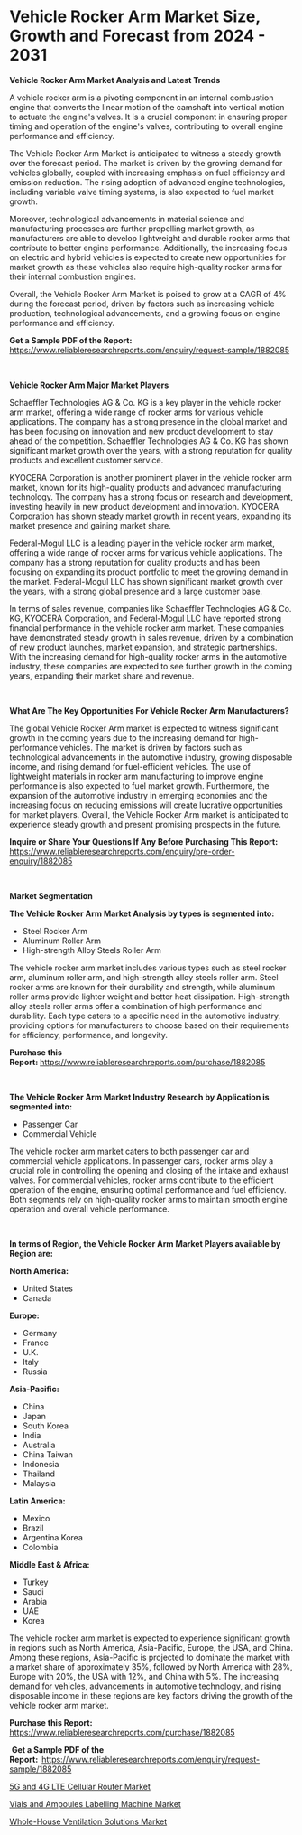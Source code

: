 <p><h1>Vehicle Rocker Arm Market Size, Growth and Forecast from 2024 - 2031</h1></p><p><strong>Vehicle Rocker Arm Market Analysis and Latest Trends</strong></p>
<p><p>A vehicle rocker arm is a pivoting component in an internal combustion engine that converts the linear motion of the camshaft into vertical motion to actuate the engine's valves. It is a crucial component in ensuring proper timing and operation of the engine's valves, contributing to overall engine performance and efficiency.</p><p>The Vehicle Rocker Arm Market is anticipated to witness a steady growth over the forecast period. The market is driven by the growing demand for vehicles globally, coupled with increasing emphasis on fuel efficiency and emission reduction. The rising adoption of advanced engine technologies, including variable valve timing systems, is also expected to fuel market growth.</p><p>Moreover, technological advancements in material science and manufacturing processes are further propelling market growth, as manufacturers are able to develop lightweight and durable rocker arms that contribute to better engine performance. Additionally, the increasing focus on electric and hybrid vehicles is expected to create new opportunities for market growth as these vehicles also require high-quality rocker arms for their internal combustion engines.</p><p>Overall, the Vehicle Rocker Arm Market is poised to grow at a CAGR of 4% during the forecast period, driven by factors such as increasing vehicle production, technological advancements, and a growing focus on engine performance and efficiency.</p></p>
<p><strong>Get a Sample PDF of the Report:&nbsp;</strong> <a href="https://www.reliableresearchreports.com/enquiry/request-sample/1882085">https://www.reliableresearchreports.com/enquiry/request-sample/1882085</a></p>
<p>&nbsp;</p>
<p><strong>Vehicle Rocker Arm Major Market Players</strong></p>
<p><p>Schaeffler Technologies AG & Co. KG is a key player in the vehicle rocker arm market, offering a wide range of rocker arms for various vehicle applications. The company has a strong presence in the global market and has been focusing on innovation and new product development to stay ahead of the competition. Schaeffler Technologies AG & Co. KG has shown significant market growth over the years, with a strong reputation for quality products and excellent customer service.</p><p>KYOCERA Corporation is another prominent player in the vehicle rocker arm market, known for its high-quality products and advanced manufacturing technology. The company has a strong focus on research and development, investing heavily in new product development and innovation. KYOCERA Corporation has shown steady market growth in recent years, expanding its market presence and gaining market share.</p><p>Federal-Mogul LLC is a leading player in the vehicle rocker arm market, offering a wide range of rocker arms for various vehicle applications. The company has a strong reputation for quality products and has been focusing on expanding its product portfolio to meet the growing demand in the market. Federal-Mogul LLC has shown significant market growth over the years, with a strong global presence and a large customer base.</p><p>In terms of sales revenue, companies like Schaeffler Technologies AG & Co. KG, KYOCERA Corporation, and Federal-Mogul LLC have reported strong financial performance in the vehicle rocker arm market. These companies have demonstrated steady growth in sales revenue, driven by a combination of new product launches, market expansion, and strategic partnerships. With the increasing demand for high-quality rocker arms in the automotive industry, these companies are expected to see further growth in the coming years, expanding their market share and revenue.</p></p>
<p>&nbsp;</p>
<p><strong>What Are The Key Opportunities For Vehicle Rocker Arm Manufacturers?</strong></p>
<p><p>The global Vehicle Rocker Arm market is expected to witness significant growth in the coming years due to the increasing demand for high-performance vehicles. The market is driven by factors such as technological advancements in the automotive industry, growing disposable income, and rising demand for fuel-efficient vehicles. The use of lightweight materials in rocker arm manufacturing to improve engine performance is also expected to fuel market growth. Furthermore, the expansion of the automotive industry in emerging economies and the increasing focus on reducing emissions will create lucrative opportunities for market players. Overall, the Vehicle Rocker Arm market is anticipated to experience steady growth and present promising prospects in the future.</p></p>
<p><strong>Inquire or Share Your Questions If Any Before Purchasing This Report:</strong> <a href="https://www.reliableresearchreports.com/enquiry/pre-order-enquiry/1882085">https://www.reliableresearchreports.com/enquiry/pre-order-enquiry/1882085</a></p>
<p>&nbsp;</p>
<p><strong>Market Segmentation</strong></p>
<p><strong>The Vehicle Rocker Arm Market Analysis by types is segmented into:</strong></p>
<p><ul><li>Steel Rocker Arm</li><li>Aluminum Roller Arm</li><li>High-strength Alloy Steels Roller Arm</li></ul></p>
<p><p>The vehicle rocker arm market includes various types such as steel rocker arm, aluminum roller arm, and high-strength alloy steels roller arm. Steel rocker arms are known for their durability and strength, while aluminum roller arms provide lighter weight and better heat dissipation. High-strength alloy steels roller arms offer a combination of high performance and durability. Each type caters to a specific need in the automotive industry, providing options for manufacturers to choose based on their requirements for efficiency, performance, and longevity.</p></p>
<p><strong>Purchase this Report:&nbsp;</strong><a href="https://www.reliableresearchreports.com/purchase/1882085">https://www.reliableresearchreports.com/purchase/1882085</a></p>
<p>&nbsp;</p>
<p><strong>The Vehicle Rocker Arm Market Industry Research by Application is segmented into:</strong></p>
<p><ul><li>Passenger Car</li><li>Commercial Vehicle</li></ul></p>
<p><p>The vehicle rocker arm market caters to both passenger car and commercial vehicle applications. In passenger cars, rocker arms play a crucial role in controlling the opening and closing of the intake and exhaust valves. For commercial vehicles, rocker arms contribute to the efficient operation of the engine, ensuring optimal performance and fuel efficiency. Both segments rely on high-quality rocker arms to maintain smooth engine operation and overall vehicle performance.</p></p>
<p>&nbsp;</p>
<p><strong>In terms of Region, the Vehicle Rocker Arm Market Players available by Region are:</strong></p>
<p>
    <p> <strong> North America: </strong>
        <ul>
            <li>United States</li>
            <li>Canada</li>
        </ul>
        </p> 
    <p> <strong> Europe: </strong>
        <ul>
            <li>Germany</li>
            <li>France</li>
            <li>U.K.</li>
            <li>Italy</li>
            <li>Russia</li>
        </ul>
        </p> 
    <p> <strong> Asia-Pacific: </strong>
        <ul>
            <li>China</li>
            <li>Japan</li>
            <li>South Korea</li>
            <li>India</li>
            <li>Australia</li>
            <li>China Taiwan</li>
            <li>Indonesia</li>
            <li>Thailand</li>
            <li>Malaysia</li>
        </ul>
        </p> 
    <p> <strong> Latin America: </strong>
        <ul>
            <li>Mexico</li>
            <li>Brazil</li>
            <li>Argentina Korea</li>
            <li>Colombia</li>
        </ul>
        </p> 
    <p> <strong> Middle East & Africa: </strong>
        <ul>
            <li>Turkey</li>
            <li>Saudi</li>
            <li>Arabia</li>
            <li>UAE</li>
            <li>Korea</li>
        </ul>
    </p>
    </p>
<p><p>The vehicle rocker arm market is expected to experience significant growth in regions such as North America, Asia-Pacific, Europe, the USA, and China. Among these regions, Asia-Pacific is projected to dominate the market with a market share of approximately 35%, followed by North America with 28%, Europe with 20%, the USA with 12%, and China with 5%. The increasing demand for vehicles, advancements in automotive technology, and rising disposable income in these regions are key factors driving the growth of the vehicle rocker arm market.</p></p>
<p><strong>Purchase this Report: </strong><a href="https://www.reliableresearchreports.com/purchase/1882085">https://www.reliableresearchreports.com/purchase/1882085</a></p>
<p>&nbsp;<strong>Get a Sample PDF of the Report:&nbsp;&nbsp;</strong><a href="https://www.reliableresearchreports.com/enquiry/request-sample/1882085">https://www.reliableresearchreports.com/enquiry/request-sample/1882085</a></p>
<p><strong></strong></p>
<p><p><a href="https://view.publitas.com/reportprime-1/5g-and-4g-lte-cellular-router-market-size-market-share-and-global-market-analysis-report-2023-2030/">5G and 4G LTE Cellular Router Market</a></p><p><a href="https://view.publitas.com/reportprime-1/vials-and-ampoules-labelling-machine-market-size-evaluating-its-market-trends-growth-and-projections-2023-2030/">Vials and Ampoules Labelling Machine Market</a></p><p><a href="https://view.publitas.com/reportprime-1/whole-house-ventilation-solutions-market-analysis-examines-its-scope-on-growth-opportunities-and-forecasted-trends-spanning-from-2023-to-2030/">Whole-House Ventilation Solutions Market</a></p></p>